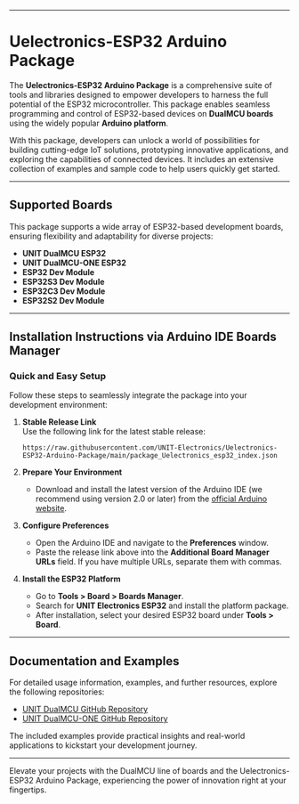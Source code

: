 
---

# **Uelectronics-ESP32 Arduino Package**  
The **Uelectronics-ESP32 Arduino Package** is a comprehensive suite of tools and libraries designed to empower developers to harness the full potential of the ESP32 microcontroller. This package enables seamless programming and control of ESP32-based devices on **DualMCU boards** using the widely popular **Arduino platform**.

With this package, developers can unlock a world of possibilities for building cutting-edge IoT solutions, prototyping innovative applications, and exploring the capabilities of connected devices. It includes an extensive collection of examples and sample code to help users quickly get started.

---

## **Supported Boards**  
This package supports a wide array of ESP32-based development boards, ensuring flexibility and adaptability for diverse projects:

- **UNIT DualMCU ESP32**  
- **UNIT DualMCU-ONE ESP32**  
- **ESP32 Dev Module**  
- **ESP32S3 Dev Module**  
- **ESP32C3 Dev Module**  
- **ESP32S2 Dev Module**  

---

## **Installation Instructions via Arduino IDE Boards Manager**  
### Quick and Easy Setup  
Follow these steps to seamlessly integrate the package into your development environment:  

1. **Stable Release Link**  
   Use the following link for the latest stable release:  
   ```plaintext
   https://raw.githubusercontent.com/UNIT-Electronics/Uelectronics-ESP32-Arduino-Package/main/package_Uelectronics_esp32_index.json
   ```  

2. **Prepare Your Environment**  
   - Download and install the latest version of the Arduino IDE (we recommend using version 2.0 or later) from the [official Arduino website](http://www.arduino.cc/en/main/software).  

3. **Configure Preferences**  
   - Open the Arduino IDE and navigate to the **Preferences** window.  
   - Paste the release link above into the **Additional Board Manager URLs** field. If you have multiple URLs, separate them with commas.  

4. **Install the ESP32 Platform**  
   - Go to **Tools > Board > Boards Manager**.  
   - Search for **UNIT Electronics ESP32** and install the platform package.  
   - After installation, select your desired ESP32 board under **Tools > Board**.  

---

## **Documentation and Examples**  
For detailed usage information, examples, and further resources, explore the following repositories:  

- [UNIT DualMCU GitHub Repository](https://github.com/UNIT-Electronics/DualMCU)  
- [UNIT DualMCU-ONE GitHub Repository](https://github.com/UNIT-Electronics/DualMCU-ONE/tree/main?tab=readme-ov-file)  

The included examples provide practical insights and real-world applications to kickstart your development journey.

---

Elevate your projects with the DualMCU line of boards and the Uelectronics-ESP32 Arduino Package, experiencing the power of innovation right at your fingertips.